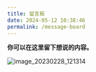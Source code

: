 ```yaml
---
title: 留言板
date: 2024-05-12 10:38:46
permalink: /message-board
---
```


**你可以在这里留下想说的内容。**

![image_20230228_121314](https://jsd.cdn.zzko.cn/gh/saukaguya/tu/image/2.jpg)
